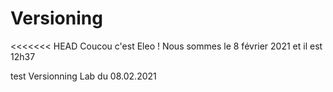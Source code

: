 # Versioning

<<<<<<< HEAD
Coucou c'est Eleo !
Nous sommes le 8 février 2021 et il est 12h37


test Versionning Lab du 08.02.2021
